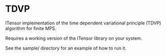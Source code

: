 # TDVP
ITensor implementation of the time dependent variational principle (TDVP) algorithm for finite MPS.

Requires a working version of the ITensor library on your system.

See the sample/ directory for an example of how to run it.

